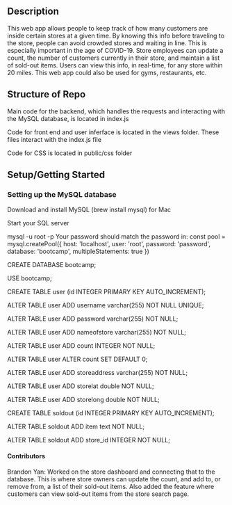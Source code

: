 ## Description
This web app allows people to keep track of how many customers are inside certain stores at a given time. By knowing this info before traveling to the store, people can avoid crowded stores and waiting in line. This is especially important in the age of COVID-19. Store employees can update a count, the number of customers currently in their store, and maintain a list of sold-out items. Users can view this info, in real-time, for any store within 20 miles. This web app could also be used for gyms, restaurants, etc.

## Structure of Repo
Main code for the backend, which handles the requests and interacting with the MySQL database, is located in index.js

Code for front end and user inferface is located in the views folder. These files interact with the index.js file

Code for CSS is located in public/css folder

## Setup/Getting Started
### Setting up the MySQL database

Download and install MySQL (brew install mysql) for Mac

Start your SQL server

mysql -u root -p Your password should match the password in: const pool = mysql.createPool({ host: 'localhost', user: 'root', password: 'password', database: 'bootcamp', multipleStatements: true })

CREATE DATABASE bootcamp;

USE bootcamp;

CREATE TABLE user (id INTEGER PRIMARY KEY AUTO_INCREMENT);

ALTER TABLE user ADD username varchar(255) NOT NULL UNIQUE;

ALTER TABLE user ADD password varchar(255) NOT NULL;

ALTER TABLE user ADD nameofstore varchar(255) NOT NULL;

ALTER TABLE user ADD count INTEGER NOT NULL;

ALTER TABLE user ALTER count SET DEFAULT 0;

ALTER TABLE user ADD storeaddress varchar(255) NOT NULL;

ALTER TABLE user ADD storelat double NOT NULL;

ALTER TABLE user ADD storelong double NOT NULL;

CREATE TABLE soldout (id INTEGER PRIMARY KEY AUTO_INCREMENT);

ALTER TABLE soldout ADD item text NOT NULL;

ALTER TABLE soldout ADD store_id INTEGER NOT NULL;

#### Contributors
Brandon Yan: Worked on the store dashboard and connecting that to the database. This is where store owners can update the count, and add to, or remove from, a list of their sold-out items. Also added the feature where customers can view sold-out items from the store search page.
